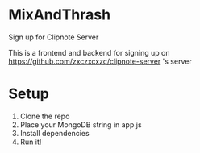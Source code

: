 # MixAndThrash
Sign up for Clipnote Server

This is a frontend and backend for signing up on https://github.com/zxczxcxzc/clipnote-server 's server

# Setup

1. Clone the repo
2. Place your MongoDB string in app.js
3. Install dependencies
4. Run it!
